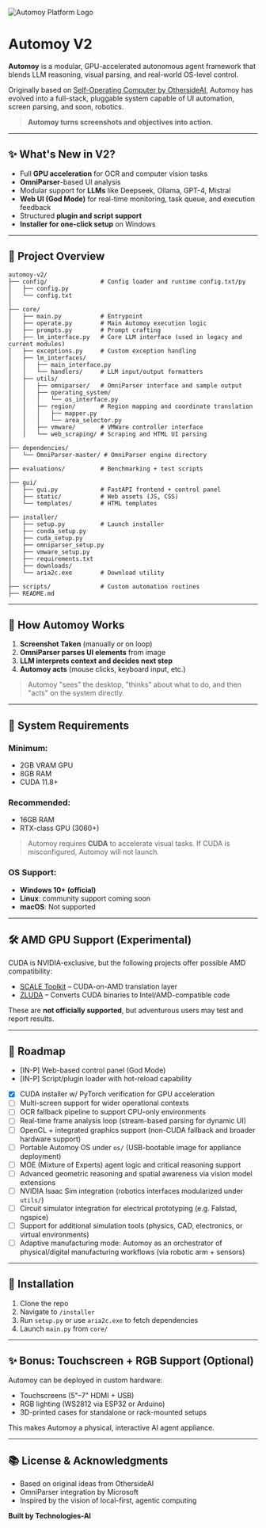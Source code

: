 ![Automoy Platform Logo](https://cloud.innovatingsustainabletechnology.com/apps/files_sharing/publicpreview/SL7ayF37TPessQT?file=/\&fileId=317\&x=3840\&y=2160\&a=true\&etag=4a4d71d889fe7f610d7c18700daf40f5)

# Automoy V2

**Automoy** is a modular, GPU-accelerated autonomous agent framework that blends LLM reasoning, visual parsing, and real-world OS-level control.

Originally based on [Self-Operating Computer by OthersideAI](https://github.com/OthersideAI/self-operating-computer), Automoy has evolved into a full-stack, pluggable system capable of UI automation, screen parsing, and soon, robotics.

> **Automoy turns screenshots and objectives into action.**

---

## ✨ What's New in V2?

* Full **GPU acceleration** for OCR and computer vision tasks
* **OmniParser**-based UI analysis
* Modular support for **LLMs** like Deepseek, Ollama, GPT-4, Mistral
* **Web UI (God Mode)** for real-time monitoring, task queue, and execution feedback
* Structured **plugin and script support**
* **Installer for one-click setup** on Windows

---

## 🧠 Project Overview

```
automoy-v2/
├── config/               # Config loader and runtime config.txt/py
│   ├── config.py
│   └── config.txt
│
├── core/
│   ├── main.py           # Entrypoint
│   ├── operate.py        # Main Automoy execution logic
│   ├── prompts.py        # Prompt crafting
│   ├── lm_interface.py   # Core LLM interface (used in legacy and current modules)
│   ├── exceptions.py     # Custom exception handling
│   ├── lm_interfaces/
│   │   ├── main_interface.py
│   │   └── handlers/     # LLM input/output formatters
│   ├── utils/
│   │   ├── omniparser/   # OmniParser interface and sample output
│   │   ├── operating_system/
│   │   │   └── os_interface.py
│   │   ├── region/       # Region mapping and coordinate translation
│   │   │   ├── mapper.py
│   │   │   └── area_selector.py
│   │   ├── vmware/       # VMWare controller interface
│   │   └── web_scraping/ # Scraping and HTML UI parsing
│
├── dependencies/
│   └── OmniParser-master/ # OmniParser engine directory
│
├── evaluations/          # Benchmarking + test scripts
│
├── gui/
│   ├── gui.py            # FastAPI frontend + control panel
│   ├── static/           # Web assets (JS, CSS)
│   └── templates/        # HTML templates
│
├── installer/
│   ├── setup.py          # Launch installer
│   ├── conda_setup.py
│   ├── cuda_setup.py
│   ├── omniparser_setup.py
│   ├── vmware_setup.py
│   ├── requirements.txt
│   ├── downloads/
│   └── aria2c.exe        # Download utility
│
├── scripts/              # Custom automation routines
├── README.md
```

---

## 🤖 How Automoy Works

1. **Screenshot Taken** (manually or on loop)
2. **OmniParser parses UI elements** from image
3. **LLM interprets context and decides next step**
4. **Automoy acts** (mouse clicks, keyboard input, etc.)

> Automoy "sees" the desktop, "thinks" about what to do, and then "acts" on the system directly.

---

## 📅 System Requirements

### Minimum:

* 2GB VRAM GPU
* 8GB RAM
* CUDA 11.8+

### Recommended:

* 16GB RAM
* RTX-class GPU (3060+)

> Automoy requires **CUDA** to accelerate visual tasks. If CUDA is misconfigured, Automoy will not launch.

### OS Support:

* **Windows 10+ (official)**
* **Linux**: community support coming soon
* **macOS**: Not supported

---

## 🛠️ AMD GPU Support (Experimental)

CUDA is NVIDIA-exclusive, but the following projects offer possible AMD compatibility:

* [SCALE Toolkit](https://wccftech.com/nvidia-cuda-directly-run-on-amd-gpus-using-scale-toolkit/) – CUDA-on-AMD translation layer
* [ZLUDA](https://www.xda-developers.com/nvidia-cuda-amd-zluda/) – Converts CUDA binaries to Intel/AMD-compatible code

These are **not officially supported**, but adventurous users may test and report results.

---

## 🚀 Roadmap

* [IN-P] Web-based control panel (God Mode)
* [IN-P] Script/plugin loader with hot-reload capability
* [x] CUDA installer w/ PyTorch verification for GPU acceleration
* [ ] Multi-screen support for wider operational contexts
* [ ] OCR fallback pipeline to support CPU-only environments
* [ ] Real-time frame analysis loop (stream-based parsing for dynamic UI)
* [ ] OpenCL + integrated graphics support (non-CUDA fallback and broader hardware support)
* [ ] Portable Automoy OS under `os/` (USB-bootable image for appliance deployment)
* [ ] MOE (Mixture of Experts) agent logic and critical reasoning support
* [ ] Advanced geometric reasoning and spatial awareness via vision model extensions
* [ ] NVIDIA Isaac Sim integration (robotics interfaces modularized under `utils/`)
* [ ] Circuit simulator integration for electrical prototyping (e.g. Falstad, ngspice)
* [ ] Support for additional simulation tools (physics, CAD, electronics, or virtual environments)
* [ ] Adaptive manufacturing mode: Automoy as an orchestrator of physical/digital manufacturing workflows (via robotic arm + sensors)

---

## 🔧 Installation

1. Clone the repo
2. Navigate to `/installer`
3. Run `setup.py` or use `aria2c.exe` to fetch dependencies
4. Launch `main.py` from `core/`

---

## ✨ Bonus: Touchscreen + RGB Support (Optional)

Automoy can be deployed in custom hardware:

* Touchscreens (5"–7" HDMI + USB)
* RGB lighting (WS2812 via ESP32 or Arduino)
* 3D-printed cases for standalone or rack-mounted setups

This makes Automoy a physical, interactive AI agent appliance.

---

## 📚 License & Acknowledgments

* Based on original ideas from OthersideAI
* OmniParser integration by Microsoft
* Inspired by the vision of local-first, agentic computing

**Built by Technologies-AI**
